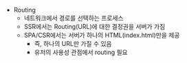 - Routing
  - 네트워크에서 경로를 선택하는 프로세스
  - SSR에서는 Routing(URL)에 대한 결정권을 서버가 가짐
  - SPA/CSR에서는 서버가 하나의 HTML(index.html)만을 제공
    - 즉, 하나의 URL만 가질 수 있음
    - 유저의 사용성 관점에서 routing 필요
